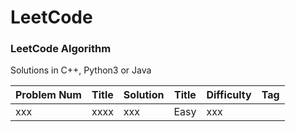 LeetCode
========

### LeetCode Algorithm
Solutions in C++, Python3 or Java


| Problem Num | Title | Solution | Title | Difficulty | Tag |
|-------------| ----- | -------- | ----- | ---------- | --- |
|xxx|xxxx| xxx|Easy|xxx|
